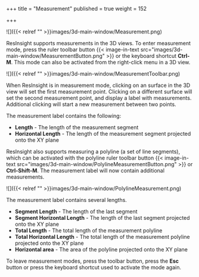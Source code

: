 +++
title = "Measurement"
published = true
weight = 152

+++

![]({{< relref "" >}}images/3d-main-window/Measurement.png)

ResInsight supports measurements in the 3D views. To enter measurement mode, press the ruler toolbar button {{< image-in-text src="images/3d-main-window/MeasurementButton.png" >}} or the keyboard shortcut **Ctrl-M**. This mode can also be activated from the right-click menu in a 3D view.


![]({{< relref "" >}}images/3d-main-window/MeasurementToolbar.png)

When ResInsight is in measurement mode, clicking on an surface in the 3D view will set the first measurement point. Clicking on a different surface will set the second measurement point, and display a label with measurements. Additional clicking will start a new measurement between two points.

The measurement label contains the following:

- **Length** - The length of the measurement segment
- **Horizontal Length** - The length of the measurement segment projected onto the XY plane

ResInsight also supports measuring a polyline (a set of line segments), which can be activated with the polyline ruler toolbar button {{< image-in-text src="images/3d-main-window/PolylineMeasurementButton.png" >}} or **Ctrl-Shift-M**. The measurement label will now contain additional measurements.

![]({{< relref "" >}}images/3d-main-window/PolylineMeasurement.png)

The measurement label contains several lengths.

- **Segment Length** - The length of the last segment
- **Segment Horizontal Length** - The length of the last segment projected onto the XY plane
- **Total Length** - The total length of the measurement polyline
- **Total Horizontal Length** - The total length of the measurement polyline projected onto the XY plane
- **Horizontal area** - The area of the polyline projected onto the XY plane

To leave measurement modes, press the toolbar button, press the **Esc** button  or press the keyboard shortcut used to activate the mode again.
